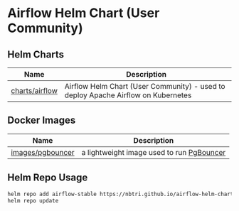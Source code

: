 # Airflow Helm Chart (User Community)

## Helm Charts

| Name | Description |
| --- | --- |
| [charts/airflow](https://github.com/nbtri/airflow-helm-chart/tree/main/charts/airflow) | Airflow Helm Chart (User Community) - used to deploy Apache Airflow on Kubernetes

## Docker Images

| Name | Description |
| --- | --- |
| [images/pgbouncer](https://github.com/airflow-helm/charts/tree/main/images/pgbouncer) | a lightweight image used to run [PgBouncer](https://www.pgbouncer.org/)

## Helm Repo Usage

```sh
helm repo add airflow-stable https://nbtri.github.io/airflow-helm-chart/
helm repo update
```
